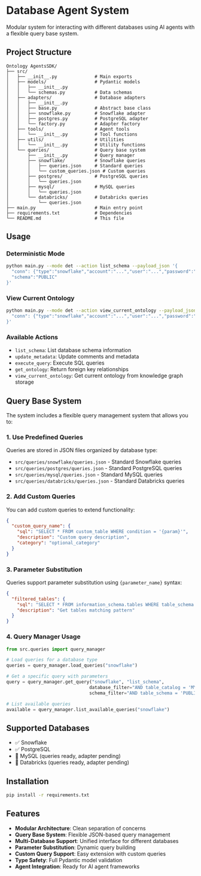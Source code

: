 # Database Agent System

Modular system for interacting with different databases using AI agents with a flexible query base system.

## Project Structure

```
Ontology AgentsSDK/
├── src/
│   ├── __init__.py              # Main exports
│   ├── models/                  # Pydantic models
│   │   ├── __init__.py
│   │   └── schemas.py           # Data schemas
│   ├── adapters/                # Database adapters
│   │   ├── __init__.py
│   │   ├── base.py              # Abstract base class
│   │   ├── snowflake.py         # Snowflake adapter
│   │   ├── postgres.py          # PostgreSQL adapter
│   │   └── factory.py           # Adapter factory
│   ├── tools/                   # Agent tools
│   │   └── __init__.py          # Tool functions
│   ├── utils/                   # Utilities
│   │   └── __init__.py          # Utility functions
│   └── queries/                 # Query base system
│       ├── __init__.py          # Query manager
│       ├── snowflake/           # Snowflake queries
│       │   ├── queries.json     # Standard queries
│       │   └── custom_queries.json # Custom queries
│       ├── postgres/            # PostgreSQL queries
│       │   └── queries.json
│       ├── mysql/               # MySQL queries
│       │   └── queries.json
│       └── databricks/          # Databricks queries
│           └── queries.json
├── main.py                      # Main entry point
├── requirements.txt             # Dependencies
└── README.md                    # This file
```

## Usage

### Deterministic Mode
```bash
python main.py --mode det --action list_schema --payload_json '{
  "conn": {"type":"snowflake","account":"...","user":"...","password":"...","database":"ONT_TEST","schema":"PUBLIC"},
  "schema":"PUBLIC"
}'
```

### View Current Ontology
```bash
python main.py --mode det --action view_current_ontology --payload_json '{
  "conn": {"type":"snowflake","account":"...","user":"...","password":"...","database":"ONT_TEST","schema":"PUBLIC"}
}'
```

### Available Actions
- `list_schema`: List database schema information
- `update_metadata`: Update comments and metadata
- `execute_query`: Execute SQL queries
- `get_ontology`: Return foreign key relationships
- `view_current_ontology`: Get current ontology from knowledge graph storage

## Query Base System

The system includes a flexible query management system that allows you to:

### 1. Use Predefined Queries
Queries are stored in JSON files organized by database type:
- `src/queries/snowflake/queries.json` - Standard Snowflake queries
- `src/queries/postgres/queries.json` - Standard PostgreSQL queries
- `src/queries/mysql/queries.json` - Standard MySQL queries
- `src/queries/databricks/queries.json` - Standard Databricks queries

### 2. Add Custom Queries
You can add custom queries to extend functionality:
```json
{
  "custom_query_name": {
    "sql": "SELECT * FROM custom_table WHERE condition = '{param}'",
    "description": "Custom query description",
    "category": "optional_category"
  }
}
```

### 3. Parameter Substitution
Queries support parameter substitution using `{parameter_name}` syntax:
```json
{
  "filtered_tables": {
    "sql": "SELECT * FROM information_schema.tables WHERE table_schema = '{schema}' AND table_name LIKE '{pattern}'",
    "description": "Get tables matching pattern"
  }
}
```

### 4. Query Manager Usage
```python
from src.queries import query_manager

# Load queries for a database type
queries = query_manager.load_queries("snowflake")

# Get a specific query with parameters
query = query_manager.get_query("snowflake", "list_schema", 
                               database_filter="AND table_catalog = 'MY_DB'",
                               schema_filter="AND table_schema = 'PUBLIC'")

# List available queries
available = query_manager.list_available_queries("snowflake")
```

## Supported Databases
- ✅ Snowflake
- ✅ PostgreSQL
- 🚧 MySQL (queries ready, adapter pending)
- 🚧 Databricks (queries ready, adapter pending)

## Installation

```bash
pip install -r requirements.txt
```

## Features

- **Modular Architecture**: Clean separation of concerns
- **Query Base System**: Flexible JSON-based query management
- **Multi-Database Support**: Unified interface for different databases
- **Parameter Substitution**: Dynamic query building
- **Custom Query Support**: Easy extension with custom queries
- **Type Safety**: Full Pydantic model validation
- **Agent Integration**: Ready for AI agent frameworks